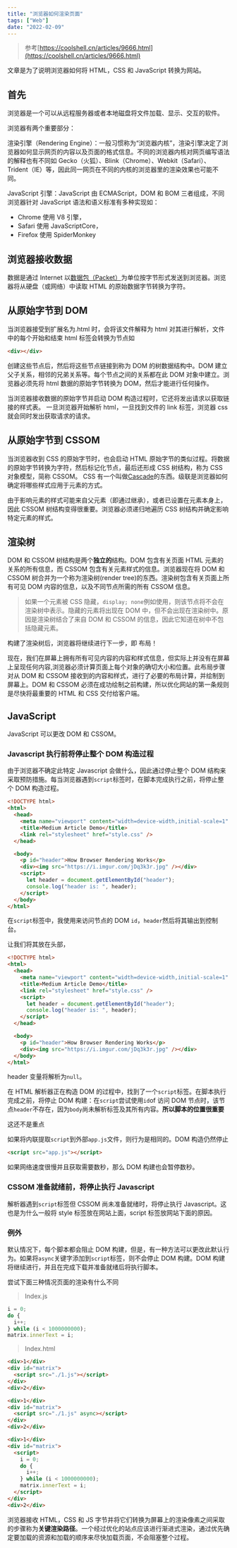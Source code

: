 ```yaml
---
title: "浏览器如何渲染页面"
tags: ["Web"]
date: "2022-02-09"
---
```


> 参考[https://coolshell.cn/articles/9666.html](https://coolshell.cn/articles/9666.html)

文章是为了说明浏览器如何将 HTML，CSS 和 JavaScript 转换为网站。

## 首先

浏览器是一个可以从远程服务器或者本地磁盘将文件加载、显示、交互的软件。

浏览器有两个重要部分：

渲染引擎（Rendering Engine）：一般习惯称为“浏览器内核”，渲染引擎决定了浏览器如何显示网页的内容以及页面的格式信息。不同的浏览器内核对网页编写语法的解释也有不同如 Gecko（火狐）、Blink（Chrome）、Webkit（Safari）、Trident（IE）等，因此同一网页在不同的内核的浏览器里的渲染效果也可能不同。

JavaScript 引擎：JavaScript 由 ECMAScript，DOM 和 BOM 三者组成，不同浏览器针对 JavaScript 语法和语义标准有多种实现如：

- Chrome 使用 V8 引擎，
- Safari 使用 JavaScriptCore，
- Firefox 使用 SpiderMonkey

## 浏览器接收数据

数据是通过 Internet 以[数据包（Packet）](https://baike.baidu.com/item/%E6%95%B0%E6%8D%AE%E5%8C%85/489739)为单位按字节形式发送到浏览器。浏览器将从硬盘（或网络）中读取 HTML 的原始数据字节转换为字符。

## 从原始字节到 DOM

当浏览器接受到扩展名为.html 时，会将该文件解释为 html 对其进行解析，文件中的每个开始和结束 html 标签会转换为节点如

```html
<div></div>
```

创建这些节点后，然后将这些节点链接到称为 DOM 的树数据结构中。DOM 建立父子关系，相邻的兄弟关系等。每个节点之间的关系都在此 DOM 对象中建立。浏览器必须先将 html 数据的原始字节转换为 DOM，然后才能进行任何操作。

当浏览器接收数据的原始字节并启动 DOM 构造过程时，它还将发出请求以获取链接的样式表。
一旦浏览器开始解析 html，一旦找到文件的 link 标签，浏览器 css 就会同时发出获取请求的请求。

## 从原始字节到 CSSOM

当浏览器收到 CSS 的原始字节时，也会启动 HTML 原始字节的类似过程。将数据的原始字节转换为字符，然后标记化节点，最后还形成 CSS 树结构，称为 CSS 对象模型，简称 CSSOM。
CSS 有一个叫做[Cascade](https://blog.logrocket.com/how-css-works-understanding-the-cascade-d181cd89a4d8/)的东西。级联是浏览器如何确定将哪些样式应用于元素的方式。

由于影响元素的样式可能来自父元素（即通过继承），或者已设置在元素本身上，因此 CSSOM 树结构变得很重要。浏览器必须递归地遍历 CSS 树结构并确定影响特定元素的样式。

## 渲染树

DOM 和 CSSOM 树结构是两个**独立的**结构。DOM 包含有关页面 HTML 元素的关系的所有信息，而 CSSOM 包含有关元素样式的信息。浏览器现在将 DOM 和 CSSOM 树合并为一个称为渲染树(render tree)的东西。渲染树包含有关页面上所有可见 DOM 内容的信息，以及不同节点所需的所有 CSSOM 信息。

> 如果一个元素被 CSS 隐藏，`display; none`例如使用，则该节点将不会在渲染树中表示。隐藏的元素将出现在 DOM 中，但不会出现在渲染树中。原因是渲染树结合了来自 DOM 和 CSSOM 的信息，因此它知道在树中不包括隐藏元素。

构建了渲染树后，浏览器将继续进行下一步，即 布局！

现在，我们在屏幕上拥有所有可见内容的内容和样式信息，但实际上并没有在屏幕上呈现任何内容,浏览器必须计算页面上每个对象的确切大小和位置。此布局步骤对从 DOM 和 CSSOM 接收到的内容和样式，进行了必要的布局计算，并绘制到屏幕上。DOM 和 CSSOM 必须在成功绘制之前构建，所以优化网站的第一条规则是尽快将最重要的 HTML 和 CSS 交付给客户端。

## JavaScript

JavaScript 可以更改 DOM 和 CSSOM。

### Javascript 执行前将停止整个 DOM 构造过程

由于浏览器不确定此特定 Javascript 会做什么，因此通过停止整个 DOM 结构来采取预防措施。每当浏览器遇到`script`标签时，在脚本完成执行之前，将停止整个 DOM 构造过程。

```html
<!DOCTYPE html>
<html>
  <head>
    <meta name="viewport" content="width=device-width,initial-scale=1" />
    <title>Medium Article Demo</title>
    <link rel="stylesheet" href="style.css" />
  </head>

  <body>
    <p id="header">How Browser Rendering Works</p>
    <div><img src="https://i.imgur.com/jDq3k3r.jpg" /></div>
    <script>
      let header = document.getElementById("header");
      console.log("header is: ", header);
    </script>
  </body>
</html>
```

在`script`标签中，我使用来访问节点的 DOM `id`，`header`然后将其输出到控制台。

让我们将其放在头部，

```html
<!DOCTYPE html>
<html>
  <head>
    <meta name="viewport" content="width=device-width,initial-scale=1" />
    <title>Medium Article Demo</title>
    <link rel="stylesheet" href="style.css" />
    <script>
      let header = document.getElementById("header");
      console.log("header is: ", header);
    </script>
  </head>

  <body>
    <p id="header">How Browser Rendering Works</p>
    <div><img src="https://i.imgur.com/jDq3k3r.jpg" /></div>
  </body>
</html>
```

header 变量将解析为`null`。

在 HTML 解析器正在构造 DOM 的过程中，找到了一个`script`标签。在脚本执行完成之前，将停止 DOM 构建：在`script`尝试使用`id`of 访问 DOM 节点时，该节点`header`不存在，因为`body`尚未解析标签及其所有内容。**所以脚本的位置很重要**

这还不是重点

如果将内联提取`script`到外部`app.js`文件，则行为是相同的。DOM 构造仍然停止

```html
<script src="app.js"></script>
```

如果网络速度很慢并且获取需要数秒，那么 DOM 构建也会暂停数秒。

### CSSOM 准备就绪前，将停止执行 Javascript

解析器遇到`script`标签但 CSSOM 尚未准备就绪时，将停止执行 Javascript。这也是为什么一般将 style 标签放在网站上面，script 标签放网站下面的原因。

### 例外

默认情况下，每个脚本都会阻止 DOM 构建，但是，有一种方法可以更改此默认行为。如果将`async`关键字添加到`script`标签，则不会停止 DOM 构建。DOM 构建将继续进行，并且在完成下载并准备就绪后将执行脚本。

尝试下面三种情况页面的渲染有什么不同

> Index.js

```javascript
i = 0;
do {
  i++;
} while (i < 1000000000);
matrix.innerText = i;
```

> Index.html

```html
<div>1</div>
<div id="matrix">
  <script src="./1.js"></script>
</div>
<div>2</div>
```

```html
<div>1</div>
<div id="matrix">
  <script src="./1.js" async></script>
</div>
<div>2</div>
```

```html
<div>1</div>
<div id="matrix">
  <script>
    i = 0;
    do {
      i++;
    } while (i < 1000000000);
    matrix.innerText = i;
  </script>
</div>
<div>2</div>
```

浏览器接收 HTML，CSS 和 JS 字节并将它们转换为屏幕上的渲染像素之间采取的步骤称为**关键渲染路径**。一个经过优化的站点应该进行渐进式渲染，通过优先确定要加载的资源和加载的顺序来尽快加载页面，不会阻塞整个过程。
